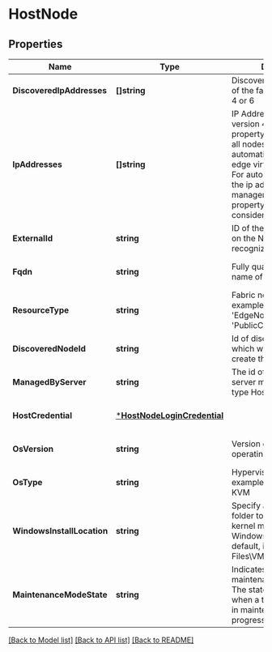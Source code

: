 # HostNode

## Properties
Name | Type | Description | Notes
------------ | ------------- | ------------- | -------------
**DiscoveredIpAddresses** | **[]string** | Discovered IP Addresses of the fabric node, version 4 or 6 | [optional] [default to null]
**IpAddresses** | **[]string** | IP Addresses of the Node, version 4 or 6. This property is mandatory for all nodes except for automatic deployment of edge virtual machine node. For automatic deployment, the ip address from management_port_subnets property will be considered.  | [optional] [default to null]
**ExternalId** | **string** | ID of the Node maintained on the Node and used to recognize the Node | [optional] [default to null]
**Fqdn** | **string** | Fully qualified domain name of the fabric node | [optional] [default to null]
**ResourceType** | **string** | Fabric node type, for example &#x27;HostNode&#x27;, &#x27;EdgeNode&#x27; or &#x27;PublicCloudGatewayNode&#x27; | [default to null]
**DiscoveredNodeId** | **string** | Id of discovered node which was converted to create this node | [optional] [default to null]
**ManagedByServer** | **string** | The id of the vCenter server managing the ESXi type HostNode | [optional] [default to null]
**HostCredential** | [***HostNodeLoginCredential**](HostNodeLoginCredential.md) |  | [optional] [default to null]
**OsVersion** | **string** | Version of the hypervisor operating system | [optional] [default to null]
**OsType** | **string** | Hypervisor type, for example ESXi or RHEL KVM | [default to null]
**WindowsInstallLocation** | **string** | Specify an installation folder to install the NSX kernel modules for Windows Server. By default, it is C:\\Program Files\\VMware\\NSX\\. | [optional] [default to null]
**MaintenanceModeState** | **string** | Indicates host node&#x27;s maintenance mode state. The state is ENTERING when a task to put the host in maintenance-mode is in progress.  | [optional] [default to null]

[[Back to Model list]](../README.md#documentation-for-models) [[Back to API list]](../README.md#documentation-for-api-endpoints) [[Back to README]](../README.md)

